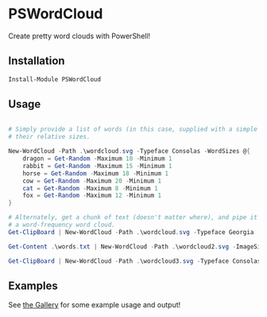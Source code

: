 # PSWordCloud

Create pretty word clouds with PowerShell!

## Installation

```powershell
Install-Module PSWordCloud
```

## Usage

```powershell

# Simply provide a list of words (in this case, supplied with a simple hashtable depicting words and
# their relative sizes.

New-WordCloud -Path .\wordcloud.svg -Typeface Consolas -WordSizes @{
    dragon = Get-Random -Maximum 10 -Minimum 1 
    rabbit = Get-Random -Maximum 15 -Minimum 1 
    horse = Get-Random -Maximum 18 -Minimum 1 
    cow = Get-Random -Maximum 20 -Minimum 1 
    cat = Get-Random -Maximum 8 -Minimum 1 
    fox = Get-Random -Maximum 12 -Minimum 1 
}

# Alternately, get a chunk of text (doesn't matter where), and pipe it directly to the cmdlet to create
# a word-frequency word cloud.
Get-ClipBoard | New-WordCloud -Path .\wordcloud.svg -Typeface Georgia

Get-Content .\words.txt | New-WordCloud -Path .\wordcloud2.svg -ImageSize 1080p

Get-ClipBoard | New-WordCloud -Path .\wordcloud3.svg -Typeface Consolas -ImageSize 1000x1000
```

## Examples

See [the Gallery](./Examples/Examples.md) for some example usage and output!
